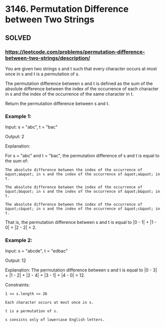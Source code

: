 # 3146. Permutation Difference between Two Strings

## SOLVED
### https://leetcode.com/problems/permutation-difference-between-two-strings/description/
You are given two strings s and t such that every character occurs at most once in s and t is a permutation of s.



The permutation difference between s and t is defined as the sum of the absolute difference between the index of the occurrence of each character in s and the index of the occurrence of the same character in t.



Return the permutation difference between s and t.





### Example 1:





Input: s = &quot;abc&quot;, t = &quot;bac&quot;




Output: 2





Explanation:



For s = &quot;abc&quot; and t = &quot;bac&quot;, the permutation difference of s and t is equal to the sum of:





	The absolute difference between the index of the occurrence of &quot;a&quot; in s and the index of the occurrence of &quot;a&quot; in t.

	The absolute difference between the index of the occurrence of &quot;b&quot; in s and the index of the occurrence of &quot;b&quot; in t.

	The absolute difference between the index of the occurrence of &quot;c&quot; in s and the index of the occurrence of &quot;c&quot; in t.





That is, the permutation difference between s and t is equal to |0 - 1| + |1 - 0| + |2 - 2| = 2.





### Example 2:





Input: s = &quot;abcde&quot;, t = &quot;edbac&quot;




Output: 12





Explanation: The permutation difference between s and t is equal to |0 - 3| + |1 - 2| + |2 - 4| + |3 - 1| + |4 - 0| = 12.







Constraints:





	1 <= s.length <= 26

	Each character occurs at most once in s.

	t is a permutation of s.

	s consists only of lowercase English letters.



